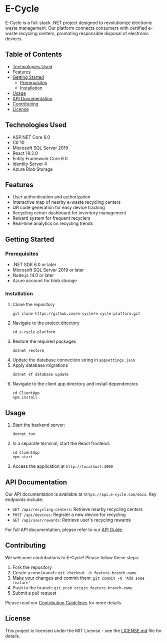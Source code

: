 # E-Cycle

E-Cycle is a full-stack .NET project designed to revolutionize electronic waste management. Our platform connects consumers with certified e-waste recycling centers, promoting responsible disposal of electronic devices.

## Table of Contents
- [Technologies Used](#technologies-used)
- [Features](#features)
- [Getting Started](#getting-started)
  - [Prerequisites](#prerequisites)
  - [Installation](#installation)
- [Usage](#usage)
- [API Documentation](#api-documentation)
- [Contributing](#contributing)
- [License](#license)

## Technologies Used
- ASP.NET Core 6.0
- C# 10
- Microsoft SQL Server 2019
- React 18.2.0
- Entity Framework Core 6.0
- Identity Server 4
- Azure Blob Storage

## Features
- User authentication and authorization
- Interactive map of nearby e-waste recycling centers
- QR code generation for easy device tracking
- Recycling center dashboard for inventory management
- Reward system for frequent recyclers
- Real-time analytics on recycling trends

## Getting Started

### Prerequisites
- .NET SDK 6.0 or later
- Microsoft SQL Server 2019 or later
- Node.js 14.0 or later
- Azure account for blob storage

### Installation
1. Clone the repository
   ```
   git clone https://github.com/e-cycle/e-cycle-platform.git
   ```
2. Navigate to the project directory
   ```
   cd e-cycle-platform
   ```
3. Restore the required packages
   ```
   dotnet restore
   ```
4. Update the database connection string in `appsettings.json`
5. Apply database migrations
   ```
   dotnet ef database update
   ```
6. Navigate to the client app directory and install dependencies
   ```
   cd ClientApp
   npm install
   ```

## Usage
1. Start the backend server:
   ```
   dotnet run
   ```
2. In a separate terminal, start the React frontend:
   ```
   cd ClientApp
   npm start
   ```
3. Access the application at `http://localhost:3000`

## API Documentation
Our API documentation is available at `https://api.e-cycle.com/docs`. Key endpoints include:

- `GET /api/recycling-centers`: Retrieve nearby recycling centers
- `POST /api/devices`: Register a new device for recycling
- `GET /api/user/rewards`: Retrieve user's recycling rewards

For full API documentation, please refer to our [API Guide](https://e-cycle.com/api-guide).

## Contributing
We welcome contributions to E-Cycle! Please follow these steps:

1. Fork the repository
2. Create a new branch: `git checkout -b feature-branch-name`
3. Make your changes and commit them: `git commit -m 'Add some feature'`
4. Push to the branch: `git push origin feature-branch-name`
5. Submit a pull request

Please read our [Contribution Guidelines](CONTRIBUTING.md) for more details.

## License
This project is licensed under the MIT License - see the [LICENSE.md](LICENSE.md) file for details.
